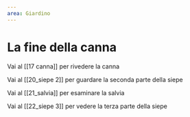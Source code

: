 ```yaml
---
area: Giardino
---
```

# La fine della canna

Vai al [[17 canna]] per rivedere la canna

Vai al [[20_siepe 2]] per guardare la seconda parte della siepe

Vai al [[21_salvia]] per esaminare la salvia

Vai al [[22_siepe 3]] per vedere la terza parte della siepe
